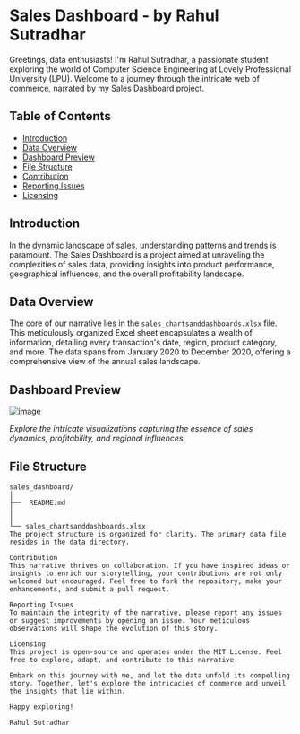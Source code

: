 # Sales Dashboard - by Rahul Sutradhar

Greetings, data enthusiasts! I'm Rahul Sutradhar, a passionate student exploring the world of Computer Science Engineering at Lovely Professional University (LPU). 
Welcome to a journey through the intricate web of commerce, narrated by my Sales Dashboard project.

## Table of Contents
- [Introduction](#introduction)
- [Data Overview](#data-overview)
- [Dashboard Preview](#dashboard-preview)
- [File Structure](#file-structure)
- [Contribution](#contribution)
- [Reporting Issues](#reporting-issues)
- [Licensing](#licensing)

## Introduction

In the dynamic landscape of sales, understanding patterns and trends is paramount. The Sales Dashboard is a project aimed at unraveling the complexities of sales data, providing insights into product performance, geographical influences, and the overall profitability landscape.

## Data Overview

The core of our narrative lies in the `sales_chartsanddashboards.xlsx` file. This meticulously organized Excel sheet encapsulates a wealth of information, detailing every transaction's date, region, product category, and more. The data spans from January 2020 to December 2020, offering a comprehensive view of the annual sales landscape.

## Dashboard Preview
![image](https://github.com/Rahulsutradhar605/Sales-Dashboard/assets/60169407/b9a33a68-5adb-49b5-90d3-0e517524911b)

*Explore the intricate visualizations capturing the essence of sales dynamics, profitability, and regional influences.*

## File Structure

```plaintext
sales_dashboard/
│
├──  README.md
│
│
└── sales_chartsanddashboards.xlsx
The project structure is organized for clarity. The primary data file resides in the data directory.

Contribution
This narrative thrives on collaboration. If you have inspired ideas or insights to enrich our storytelling, your contributions are not only welcomed but encouraged. Feel free to fork the repository, make your enhancements, and submit a pull request.

Reporting Issues
To maintain the integrity of the narrative, please report any issues or suggest improvements by opening an issue. Your meticulous observations will shape the evolution of this story.

Licensing
This project is open-source and operates under the MIT License. Feel free to explore, adapt, and contribute to this narrative.

Embark on this journey with me, and let the data unfold its compelling story. Together, let's explore the intricacies of commerce and unveil the insights that lie within.

Happy exploring!

Rahul Sutradhar
